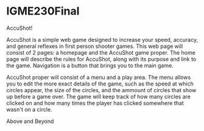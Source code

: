 # IGME230Final
AccuShot!


AccuShot is a simple web game designed to increase your speed, accuracy, and general reflexes in first person shooter games. This web page will consist of 2 pages: a homepage and the AccuShot game proper. The home page will describe the rules for AccuShot, along with its purpose and link to the game. Navigation is a button that brings you to the main game.

AccuShot proper will consist of a menu and a play area. The menu allows you to edit the more exact details of the game, such as the speed at which circles appear, the size of the circles, and the ammount of circles that show up before a game over.
The game will keep track of how many circles are clicked on and how many times the player has clicked somewhere that wasn't on a circle.


Above and Beyond